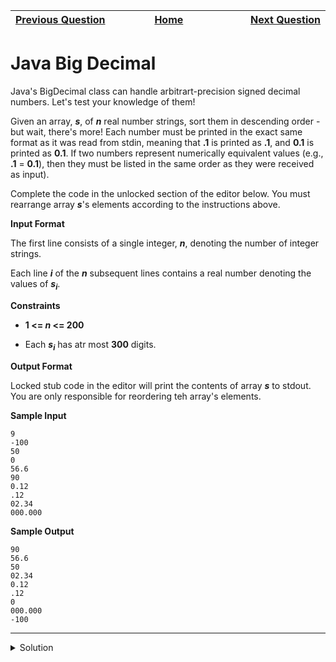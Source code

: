 | <img width=1000>[Previous Question](https://github.com/Kevin-Lago/java-hackerrank-solutions/tree/main/src/bignumber/java_primality_test)</img> | <img width=1000>[Home](https://github.com/Kevin-Lago/java-hackerrank-solutions)</img> | <img width=1000>[Next Question](https://github.com/Kevin-Lago/java-hackerrank-solutions/tree/main/src/bignumber/java_biginteger)</img> |
|:---|:---:|---:|

# Java Big Decimal

Java's BigDecimal class can handle arbitrart-precision signed decimal numbers. Let's test your knowledge of them!

Given an array, ___s___, of ___n___ real number strings, sort them in descending order - but wait, there's more! Each number must be printed in the exact same format as it was read from stdin, meaning that __.1__ is printed as __.1__, and __0.1__ is printed as __0.1__. If two numbers represent numerically equivalent values (e.g., __.1__ = __0.1__), then they must be listed in the same order as they were received as input).

Complete the code in the unlocked section of the editor below. You must rearrange array ___s___'s elements according to the instructions above.

__Input Format__

The first line consists of a single integer, ___n___, denoting the number of integer strings.

Each line ___i___ of the ___n___ subsequent lines contains a real number denoting the values of ___s<sub>i</sub>___.

__Constraints__

- __1 <= _n_ <= 200__

- Each ___s<sub>i</sub>___ has atr most __300__ digits.

__Output Format__

Locked stub code in the editor will print the contents of array ___s___ to stdout. You are only responsible for reordering teh array's elements.

__Sample Input__

```
9
-100
50
0
56.6
90
0.12
.12
02.34
000.000
```

__Sample Output__

```
90
56.6
50
02.34
0.12
.12
0
000.000
-100
```

---

<details><summary>Solution</summary>
    
```java

```
</details>
